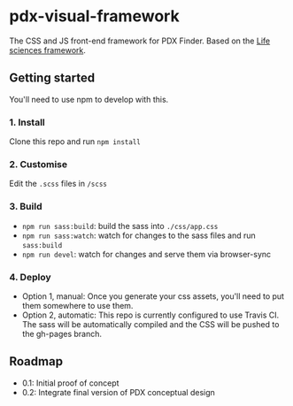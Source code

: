 # pdx-visual-framework
The CSS and JS front-end framework for PDX Finder. Based on the [Life sciences framework](https://github.com/ebiwd/Lifesciences-framework).

## Getting started

You'll need to use npm to develop with this.

### 1. Install

Clone this repo and run `npm install`

### 2. Customise

Edit the `.scss` files in `/scss`

### 3. Build

- `npm run sass:build`: build the sass into `./css/app.css`
- `npm run sass:watch`: watch for changes to the sass files and run `sass:build`
- `npm run devel`: watch for changes and serve them via browser-sync

### 4. Deploy

- Option 1, manual: Once you generate your css assets, you'll need to put them somewhere to use them.
- Option 2, automatic: This repo is currently configured to use Travis CI. The sass will be automatically compiled and the CSS will be pushed to the gh-pages branch.

## Roadmap

- 0.1: Initial proof of concept
- 0.2: Integrate final version of PDX conceptual design

